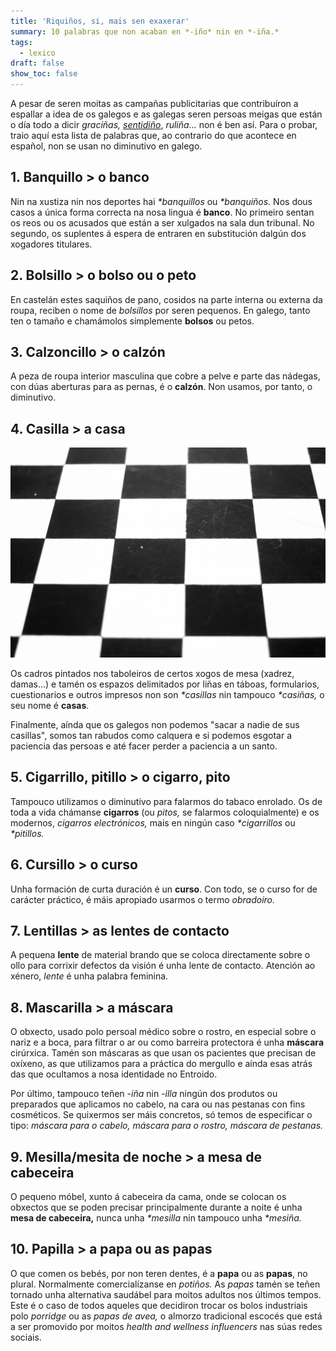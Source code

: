 ```yaml
---
title: 'Riquiños, si, mais sen exaxerar'
summary: 10 palabras que non acaban en *-iño* nin en *-iña.*
tags:
  - lexico
draft: false
show_toc: false
---
```

A pesar de seren moitas as campañas publicitarias que contribuíron a espallar a idea de os galegos e as galegas seren persoas meigas que están o día todo a dicir *graciñas, [sentidiño](https://portaldaspalabras.gal/lexico/mira-que-din/sentidino/)*, *ruliña...* non é ben así. Para o probar, traio aquí esta lista de palabras que, ao contrario do que acontece en español, non se usan no diminutivo en galego.

## 1. Banquillo > o banco

Nin na xustiza nin nos deportes hai *\*banquillos* ou *\*banquiños.* Nos dous casos a única forma correcta na nosa lingua é **banco**. No primeiro sentan os reos ou os acusados que están a ser xulgados na sala dun tribunal. No segundo, os suplentes á espera de entraren en substitución dalgún dos xogadores titulares.

## 2. Bolsillo > o bolso ou o peto

En castelán estes saquiños de pano, cosidos na parte interna ou externa da roupa, reciben o nome de *bolsillos* por seren pequenos. En galego, tanto ten o tamaño e chamámolos simplemente **bolsos** ou petos.

## 3. Calzoncillo > o calzón

A peza de roupa interior masculina que cobre a pelve e parte das nádegas, con dúas aberturas para as pernas, é o **calzón**. Non usamos, por tanto, o diminutivo.

## 4. Casilla > a casa

![](/img/casas_xadrez.jpg)

Os cadros pintados nos taboleiros de certos xogos de mesa (xadrez, damas...) e tamén os espazos delimitados por liñas en táboas, formularios, cuestionarios e outros impresos non son *\*casillas* nin tampouco *\*casiñas,* o seu nome é **casas**.

Finalmente, aínda que os galegos non podemos "sacar a nadie de sus casillas", somos tan rabudos como calquera e si podemos esgotar a paciencia das persoas e até facer perder a paciencia a un santo.

## 5. Cigarrillo, pitillo > o cigarro, pito

Tampouco utilizamos o diminutivo para falarmos do tabaco enrolado. Os de toda a vida chámanse **cigarros** (ou *pitos,* se falarmos coloquialmente) e os modernos, *cigarros electrónicos,* mais en ningún caso *\*cigarrillos* ou *\*pitillos.*

## 6. Cursillo > o curso

Unha formación de curta duración é un **curso**. Con todo, se o curso for de carácter práctico, é máis apropiado usarmos o termo *obradoiro.*

## 7. Lentillas > as lentes de contacto

A pequena **lente** de material brando que se coloca directamente sobre o ollo para corrixir defectos da visión é unha lente de contacto. Atención ao xénero, *lente* é unha palabra feminina.

## 8. Mascarilla > a máscara

O obxecto, usado polo persoal médico sobre o rostro, en especial sobre o nariz e a boca, para filtrar o ar ou como barreira protectora é unha **máscara** cirúrxica. Tamén son máscaras as que usan os pacientes que precisan de oxíxeno, as que utilizamos para a práctica do mergullo e aínda esas atrás das que ocultamos a nosa identidade no Entroido.

Por último, tampouco teñen *\-iña* nin *\-illa* ningún dos produtos ou preparados que aplicamos no cabelo, na cara ou nas pestanas con fins cosméticos. Se quixermos ser máis concretos, só temos de especificar o tipo: *máscara para o cabelo, máscara para o rostro, máscara de pestanas.*

## 9. Mesilla/mesita de noche > a mesa de cabeceira

O pequeno móbel, xunto á cabeceira da cama, onde se colocan os obxectos que se poden precisar principalmente durante a noite é unha **mesa de cabeceira,** nunca unha *\*mesilla* nin tampouco unha *\*mesiña.*

## 10. Papilla > a papa ou as papas

O que comen os bebés, por non teren dentes, é a **papa** ou as **papas**, no plural. Normalmente comercialízanse en *potiños.* As *papas* tamén se teñen tornado unha alternativa saudábel para moitos adultos nos últimos tempos. Este é o caso de todos aqueles que decidiron trocar os bolos industriais polo *porridge* ou as *papas de avea,* o almorzo tradicional escocés que está a ser promovido por moitos *health and wellness influencers* nas súas redes sociais.
